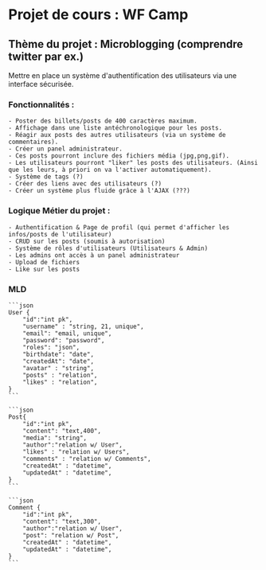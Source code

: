# Projet de cours : WF Camp

## Thème du projet : Microblogging (comprendre twitter par ex.)

Mettre en place un système d'authentification des utilisateurs via une interface sécurisée.

### Fonctionnalités :

    - Poster des billets/posts de 400 caractères maximum.
    - Affichage dans une liste antéchronologique pour les posts.
    - Réagir aux posts des autres utilisateurs (via un système de commentaires).
    - Créer un panel administrateur.
    - Ces posts pourront inclure des fichiers média (jpg,png,gif).
    - Les utilisateurs pourront "liker" les posts des utilisateurs. (Ainsi que les leurs, à priori on va l'activer automatiquement).
    - Système de tags (?)
    - Créer des liens avec des utilisateurs (?)
    - Créer un système plus fluide grâce à l'AJAX (???)

### Logique Métier du projet :

    - Authentification & Page de profil (qui permet d'afficher les infos/posts de l'utilisateur)
    - CRUD sur les posts (soumis à autorisation)
    - Système de rôles d'utilisateurs (Utilisateurs & Admin)
    - Les admins ont accès à un panel administrateur
    - Upload de fichiers
    - Like sur les posts

### MLD

    ```json
    User {
        "id":"int pk",
        "username" : "string, 21, unique",
        "email": "email, unique",
        "password": "password",
        "roles": "json",
        "birthdate": "date",
        "createdAt": "date",
        "avatar" : "string",
        "posts" : "relation",
        "likes" : "relation",
    }
    ```

    ```json
    Post{
        "id":"int pk",
        "content": "text,400",
        "media": "string",
        "author":"relation w/ User",
        "likes" : "relation w/ Users",
        "comments" : "relation w/ Comments",
        "createdAt" : "datetime",
        "updatedAt" : "datetime",
    }
    ```

    ```json
    Comment {
        "id":"int pk",
        "content": "text,300",
        "author":"relation w/ User",
        "post": "relation w/ Post",
        "createdAt" : "datetime",
        "updatedAt" : "datetime",
    }
    ```
